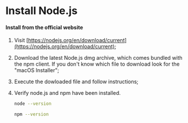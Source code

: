 # Install Node.js

#### Install from the official website

1. Visit [https://nodejs.org/en/download/current](https://nodejs.org/en/download/current);
2. Download the latest Node.js dmg archive, which comes bundled with the npm client. If you don't know which file to download look for the "macOS Installer";
3. Execute the dowloaded file and follow instructions;
4. Verify node.js and npm have been installed.

    ```bash
    node --version
    ```
    
    ```bash
    npm --version
    ```
